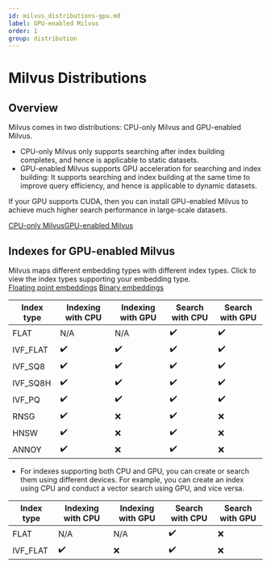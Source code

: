 ```yaml
---
id: milvus_distributions-gpu.md
label: GPU-enabled Milvus
order: 1
group: distribution
---
```


# Milvus Distributions

## Overview

Milvus comes in two distributions: CPU-only Milvus and GPU-enabled Milvus.

<ul>
<li>CPU-only Milvus only supports searching after index building completes, and hence is applicable to static datasets.</li> 
<li>GPU-enabled Milvus supports GPU acceleration for searching and index building: It supports searching and index building at the same time to improve query efficiency, and hence is applicable to dynamic datasets.</li>
</ul>

If your GPU supports CUDA, then you can install GPU-enabled Milvus to achieve much higher search performance in large-scale datasets.

<div class="tab-wrapper"><a href="milvus_distributions-cpu.md" >CPU-only Milvus</a><a href="milvus_distributions-gpu.md" class='active'>GPU-enabled Milvus</a></div> 

## Indexes for GPU-enabled Milvus

<div class="alert info">
Milvus maps different embedding types with different index types. Click to view the index types supporting your embedding type. 
</div>



<div class="filter">
<a href="#floating">Floating point embeddings</a> <a href="#binary">Binary embeddings</a>

</div>

<div class="filter-floating table-wrapper" markdown="block">

| Index type | Indexing with CPU | Indexing with GPU |  Search with CPU     | Search with GPU |
| ---------- | ----------------- | ----------------- | -------------------- | --------------- |
| FLAT     | N/A                | N/A                | ✔️                  | ✔️              |
| IVF_FLAT | ✔️                | ✔️                 | ✔️                  | ✔️              |
| IVF_SQ8  | ✔️                | ✔️                 | ✔️                  | ✔️              |
| IVF_SQ8H | ✔️                | ✔️                 | ✔️                  | ✔️              |
| IVF_PQ   | ✔️                | ✔️                 | ✔️                  | ✔️              |
| RNSG     | ✔️                | ❌                 | ✔️                  | ❌              |
| HNSW     | ✔️                | ❌                 | ✔️                  | ❌              |
| ANNOY    | ✔️                | ❌                 | ✔️                  | ❌              |

<div class="alert note">
<ul>
<li>For indexes supporting both CPU and GPU, you can create or search them using different devices. For example, you can create an index using CPU and conduct a vector search using GPU, and vice versa.</li>
</ul>
</div>
</div>

<div class="filter-binary table-wrapper" markdown="block">

| Index type | Indexing with CPU | Indexing with GPU | Search with CPU    | Search with GPU |
| ---------- | ----------------- | ----------------  | ------------------ | --------------- |
| FLAT       | N/A               | N/A               | ✔️                 | ❌             |
| IVF_FLAT   | ✔️                | ❌               | ✔️                 | ❌             |


</div>

